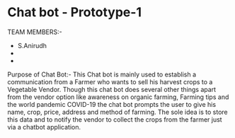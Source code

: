 # Chat bot - Prototype-1

TEAM MEMBERS:-
 * S.Anirudh
 * 
 * 
 
 Purpose of Chat Bot:-
 This Chat bot is mainly used to establish a communication from a Farmer who wants to sell his harvest crops to a Vegetable Vendor. Though this chat bot does several other things apart from the vendor option like awareness on organic farming, Farming tips and the world pandemic COVID-19 the chat bot prompts the user to give his name, crop, price, address and method of farming. The sole idea is to store this data and to notify the vendor to collect the crops from the farmer just via a chatbot application.
 
